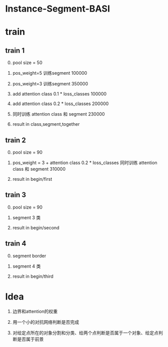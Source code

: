 # Instance-Segment-BASI


# train

## train 1

0. pool size = 50

1. pos_weight=5 训练segment 100000

2. pos_weight=3 训练segment 350000

3. add attention class 0.1 * loss_classes 100000

4. add attention class 0.2 * loss_classes 200000

5. 同时训练 attention class 和 segment 230000

6. result in class,segment,together


## train 2

0. pool size = 90

1. pos_weight = 3 + attention class 0.2 * loss_classes 同时训练 attention class 和 segment 310000

2. result in begin/first


## train 3

0. pool size = 90

1. segment 3 类

2. result in begin/second


## train 4

0. segment border

1. segment 4 类

2. result in begin/third


# Idea

1. 边界和attention的权重

2. 用一个小的对抗网络判断是否完成

3. 对给定点所在的对象分割和分类、给两个点判断是否属于一个对象、给定点判断是否属于前景




